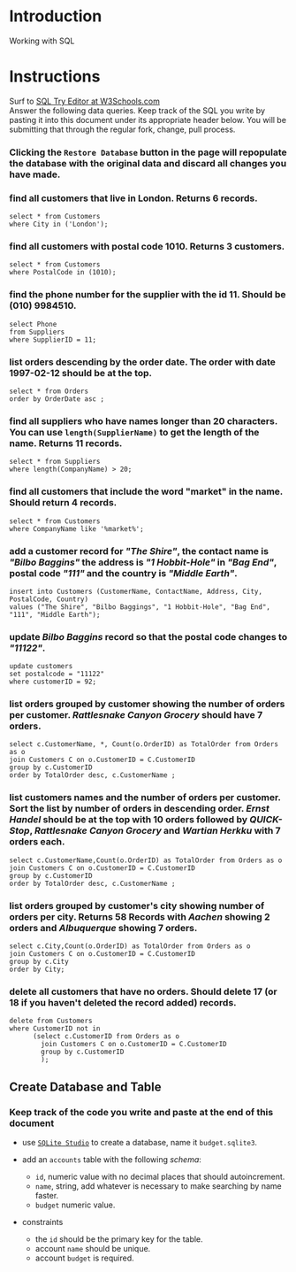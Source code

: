 # Introduction

Working with SQL

# Instructions

Surf to [SQL Try Editor at W3Schools.com](https://www.w3schools.com/Sql/tryit.asp?filename=trysql_select_top)  
Answer the following data queries. Keep track of the SQL you write by pasting it into this document under its appropriate header below. You will be submitting that through the regular fork, change, pull process.

### **Clicking the `Restore Database` button in the page will repopulate the database with the original data and discard all changes you have made**.

### find all customers that live in London. Returns 6 records.

```sqlite
select * from Customers
where City in ('London');
```

### find all customers with postal code 1010. Returns 3 customers.

```sqlite
select * from Customers
where PostalCode in (1010);

```

### find the phone number for the supplier with the id 11. Should be (010) 9984510.

```sqlite
select Phone
from Suppliers
where SupplierID = 11;
```

### list orders descending by the order date. The order with date 1997-02-12 should be at the top.

```sqlite
select * from Orders
order by OrderDate asc ;

```

### find all suppliers who have names longer than 20 characters. You can use `length(SupplierName)` to get the length of the name. Returns 11 records.

```sqlite
select * from Suppliers
where length(CompanyName) > 20;
```

### find all customers that include the word "market" in the name. Should return 4 records.

```sqlite
select * from Customers
where CompanyName like '%market%';
```
### add a customer record for _"The Shire"_, the contact name is _"Bilbo Baggins"_ the address is _"1 Hobbit-Hole"_ in _"Bag End"_, postal code _"111"_ and the country is _"Middle Earth"_.

```sqlite
insert into Customers (CustomerName, ContactName, Address, City, PostalCode, Country)
values ("The Shire", "Bilbo Baggings", "1 Hobbit-Hole", "Bag End", "111", "Middle Earth");
```

### update _Bilbo Baggins_ record so that the postal code changes to _"11122"_.

```sqlite
update customers
set postalcode = "11122"
where customerID = 92;

```

### list orders grouped by customer showing the number of orders per customer. _Rattlesnake Canyon Grocery_ should have 7 orders.

```sqlite
select c.CustomerName, *, Count(o.OrderID) as TotalOrder from Orders as o
join Customers C on o.CustomerID = C.CustomerID
group by c.CustomerID
order by TotalOrder desc, c.CustomerName ;
```

### list customers names and the number of orders per customer. Sort the list by number of orders in descending order. _Ernst Handel_ should be at the top with 10 orders followed by _QUICK-Stop_, _Rattlesnake Canyon Grocery_ and _Wartian Herkku_ with 7 orders each.
```sqlite
select c.CustomerName,Count(o.OrderID) as TotalOrder from Orders as o
join Customers C on o.CustomerID = C.CustomerID
group by c.CustomerID
order by TotalOrder desc, c.CustomerName ;
```
### list orders grouped by customer's city showing number of orders per city. Returns 58 Records with _Aachen_ showing 2 orders and _Albuquerque_ showing 7 orders.
```sqlite
select c.City,Count(o.OrderID) as TotalOrder from Orders as o
join Customers C on o.CustomerID = C.CustomerID
group by c.City
order by City;
```
### delete all customers that have no orders. Should delete 17 (or 18 if you haven't deleted the record added) records.
```sqlite
delete from Customers
where CustomerID not in
      (select c.CustomerID from Orders as o
        join Customers C on o.CustomerID = C.CustomerID
        group by c.CustomerID
        );
```
## Create Database and Table

### Keep track of the code you write and paste at the end of this document

- use [`SQLite Studio`](https://sqlitestudio.pl/index.rvt) to create a database, name it `budget.sqlite3`.
- add an `accounts` table with the following _schema_:

  - `id`, numeric value with no decimal places that should autoincrement.
  - `name`, string, add whatever is necessary to make searching by name faster.
  - `budget` numeric value.

- constraints
  - the `id` should be the primary key for the table.
  - account `name` should be unique.
  - account `budget` is required.

